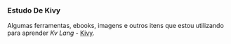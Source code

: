 
### Estudo De Kivy

Algumas ferramentas, ebooks, imagens e outros itens que estou utilizando para aprender *Kv Lang* - [Kivy](https://kivy.org/#home).
